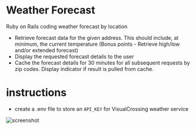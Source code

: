 # Weather Forecast

Ruby on Rails coding weather forecast by location

* Retrieve forecast data for the given address. This should include, at minimum, the current temperature (Bonus points - Retrieve high/low and/or extended forecast)
* Display the requested forecast details to the user
* Cache the forecast details for 30 minutes for all subsequent requests by zip codes. Display indicator if result is pulled from cache.

# instructions
- create a .env file to store an `API_KEY` for VisualCrossing weather service

![screenshot](https://user-images.githubusercontent.com/42399304/221716786-75a6041b-35fa-4d20-86b7-2024c77f55dc.png)
